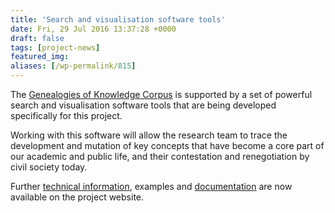 ```yaml
---
title: 'Search and visualisation software tools'
date: Fri, 29 Jul 2016 13:37:28 +0000
draft: false
tags: [project-news]
featured_img: 
aliases: [/wp-permalink/815]
---
```


<div class="entry-post">The <a href="http://genealogiesofknowledge.net/genealogies-knowledge-corpus/">Genealogies of Knowledge Corpus</a> is supported by a set of powerful search and visualisation software tools that are being developed specifically for this project.

Working with this software will allow the research team to trace the development and mutation of key concepts that have become a core part of our academic and public life, and their contestation and renegotiation by civil society today.

Further <a href="http://genealogiesofknowledge.net/software/">technical information</a>, examples and <a href="http://genealogiesofknowledge.net/genealogies-knowledge-corpus/#guidance">documentation</a> are now available on the project website.</div>